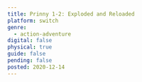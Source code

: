 ```yaml
---
title: Prinny 1-2: Exploded and Reloaded
platform: switch
genre:
  - action-adventure
digital: false
physical: true
guide: false
pending: false
posted: 2020-12-14
---
```

